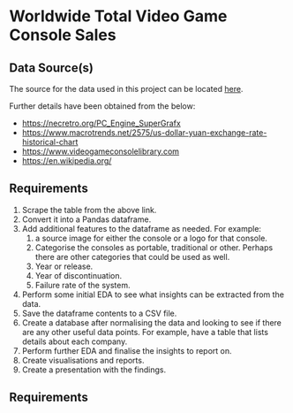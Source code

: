 # Worldwide Total Video Game Console Sales

## Data Source(s)

The source for the data used in this project can be located [here](https://www.vgchartz.com/charts/platform_totals/Hardware.php).

Further details have been obtained from the below:

- https://necretro.org/PC_Engine_SuperGrafx
- https://www.macrotrends.net/2575/us-dollar-yuan-exchange-rate-historical-chart
- https://www.videogameconsolelibrary.com
- https://en.wikipedia.org/

## Requirements

1. Scrape the table from the above link.
2. Convert it into a Pandas dataframe.
3. Add additional features to the dataframe as needed. For example:
   1. a source image for either the console or a logo for that console.
   2. Categorise the consoles as portable, traditional or other. Perhaps there are other categories that could be used as well.
   3. Year or release.
   4. Year of discontinuation.
   5. Failure rate of the system.
4. Perform some initial EDA to see what insights can be extracted from the data.
5. Save the dataframe contents to a CSV file.
6. Create a database after normalising the data and looking to see if there are any other useful data points. For example, have a table that lists details about each company.
7. Perform further EDA and finalise the insights to report on.
8. Create visualisations and reports.
9. Create a presentation with the findings.



## Requirements

